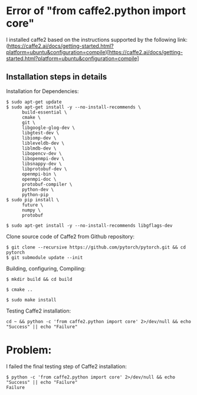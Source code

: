 # Error of "from caffe2.python import core"

I installed caffe2 based on the instructions supported by the following link:  
(https://caffe2.ai/docs/getting-started.html?platform=ubuntu&configuration=compile)[https://caffe2.ai/docs/getting-started.html?platform=ubuntu&configuration=compile]  

## Installation steps in details

Installation for Dependencies:  

```
$ sudo apt-get update
$ sudo apt-get install -y --no-install-recommends \
      build-essential \
      cmake \
      git \
      libgoogle-glog-dev \
      libgtest-dev \
      libiomp-dev \
      libleveldb-dev \
      liblmdb-dev \
      libopencv-dev \
      libopenmpi-dev \
      libsnappy-dev \
      libprotobuf-dev \
      openmpi-bin \
      openmpi-doc \
      protobuf-compiler \
      python-dev \
      python-pip                          
$ sudo pip install \
      future \
      numpy \
      protobuf
      
$ sudo apt-get install -y --no-install-recommends libgflags-dev
```

Clone source code of Caffe2 from Github repository:  

```
$ git clone --recursive https://github.com/pytorch/pytorch.git && cd pytorch
$ git submodule update --init
```

Building, configuring, Compiling:  

```
$ mkdir build && cd build

$ cmake ..

$ sudo make install
```
Testing Caffe2 installation:  

```
cd ~ && python -c 'from caffe2.python import core' 2>/dev/null && echo "Success" || echo "Failure"
```

# Problem:  

I failed the final testing step of Caffe2 installation:  

```
$ python -c 'from caffe2.python import core' 2>/dev/null && echo "Success" || echo "Failure"
Failure
```
